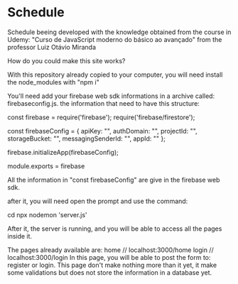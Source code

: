 # Schedule
Schedule beeing developed with the knowledge obtained from the course in Udemy: "Curso de JavaScript moderno do básico ao avançado" from the professor Luiz Otávio Miranda

How do you could make this site works?

With this repository already copied to your computer, you will need install the node_modules with "npm i"

You'll need add your firebase web sdk informations in a archive called: firebaseconfig.js.
the information that need to have this structure:

const firebase = require('firebase');
require('firebase/firestore');

const firebaseConfig = {
    apiKey: "<yourApiKey>",
    authDomain: "<yourAuthDomain>",
    projectId: "<yourProjectId>",
    storageBucket: "<yourStorageBucked>",
    messagingSenderId: "<yourMessagingSenderId>",
    appId: "<yourAppId>"
  };

firebase.initializeApp(firebaseConfig);

module.exports = firebase
  
All the information in "const firebaseConfig" are give in the firebase web sdk.
  
after it, you will need open the prompt and use the command:

cd <to your copied repository>
npx nodemon 'server.js'
  
After it, the server is running, and you will be able to access all the pages inside it.
  
The pages already available are:
home // localhost:3000/home
login // localhost:3000/login
  In this page, you will be able to post the form to: register or login. This page don't make nothing more than it yet, it make some validations but does not
  store the information in a database yet.
